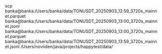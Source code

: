 scp banka@banka:/Users/banka/data/TONUSDT_20250903_12:59_3720s_mainnet.parquet banka@banka:/Users/banka/data/TONUSDT_20250903_13:00_3720s_mainnet.jsonl banka@banka:/Users/banka/data/TONUSDT_20250903_13:00_3720s_mainnet.parquet banka@banka:/Users/banka/data/TONUSDT_20250903_13:59_3720s_mainnet.jsonl /Users/noviiden/java/projects/happytest/data/
